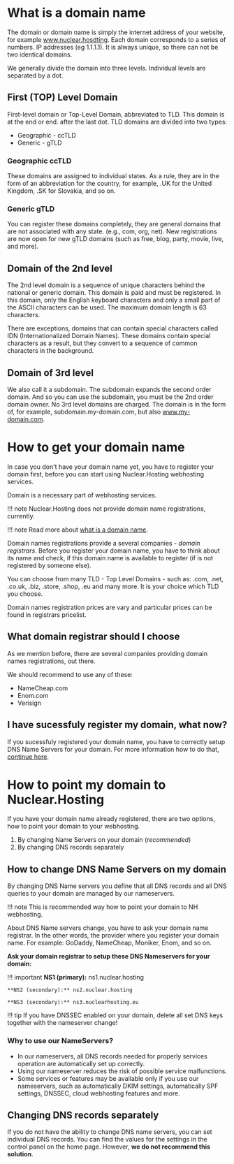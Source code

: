 # What is a domain name

The domain or domain name is simply the internet address of your website, for example www.nuclear.hosdting. Each domain corresponds to a series of numbers. IP addresses (eg 1.1.1.1). It is always unique, so there can not be two identical domains.

We generally divide the domain into three levels. Individual levels are separated by a dot.

## First (TOP) Level Domain

First-level domain or Top-Level Domain, abbreviated to TLD. This domain is at the end or end. after the last dot. TLD domains are divided into two types:

 * Geographic - ccTLD
 * Generic - gTLD

### Geographic ccTLD

These domains are assigned to individual states. As a rule, they are in the form of an abbreviation for the country, for example, .UK for the United Kingdom, .SK for Slovakia, and so on.

### Generic gTLD

You can register these domains completely, they are general domains that are not associated with any state. (e.g., com, org, net). New registrations are now open for new gTLD domains (such as free, blog, party, movie, live, and more).

## Domain of the 2nd level

The 2nd level domain is a sequence of unique characters behind the national or generic domain. This domain is paid and must be registered. In this domain, only the English keyboard characters and only a small part of the ASCII characters can be used. The maximum domain length is 63 characters.

There are exceptions, domains that can contain special characters called IDN (Internationalized Domain Names). These domains contain special characters as a result, but they convert to a sequence of common characters in the background.

## Domain of 3rd level

We also call it a subdomain. The subdomain expands the second order domain. And so you can use the subdomain, you must be the 2nd order domain owner. No 3rd level domains are charged. The domain is in the form of, for example, subdomain.my-domain.com, but also www.my-domain.com.

# How to get your domain name

In case you don't have your domain name yet, you have to register your domain first, before you can start using Nuclear.Hosting webhosting services.

Domain is a necessary part of webhosting services.

!!! note
	Nuclear.Hosting does not provide domain name registrations, currently.

!!! note
	Read more about [what is a domain name](#what-is-a-domain-name).

Domain names registrations provide a several companies - *domain registrars*. Before you register your domain name, you have to think about its name and check, if this domain name is available to register (if is not registered by someone else).

You can choose from many TLD - Top Level Domains - such as: .com, .net, .co.uk, .biz, .store, .shop, .eu and many more. It is your choice which TLD you choose.

Domain names registration prices are vary and particular prices can be found in registrars pricelist.

## What domain registrar should I choose

As we mention before, there are several companies providing domain names registrations, out there.

We should recommend to use any of these:

 * NameCheap.com
 * Enom.com
 * Verisign

## I have sucessfuly register my domain, what now?

If you sucessfuly registered your domain name, you have to correctly setup DNS Name Servers for your domain. For more information how to do that, [continue here](#how_to_point_domain_to_hosting).

# How to point my domain to Nuclear.Hosting

If you have your domain name already registered, there are two options, how to point your domain to your webhosting.

1. By changing Name Servers on your domain (*recommended*)
2. By changing DNS records separately

## How to change DNS Name Servers on my domain

By changing DNS Name servers you define that all DNS records and all DNS queries to your domain are managed by our nameservers.

!!! note
	This is recommended way how to point your domain to NH webhosting.

About DNS Name servers change, you have to ask your domain name registrar. In the other words, the provider where you register your domain name. For example: GoDaddy, NameCheap, Moniker, Enom, and so on.

**Ask your domain registrar to setup these DNS Nameservers for your domain:**

!!! important
	**NS1 (primary):** ns1.nuclear.hosting

	**NS2 (secondary):** ns2.nuclear.hosting

	**NS3 (secondary):** ns3.nuclearhosting.eu



!!! tip
	If you have DNSSEC enabled on your domain, delete all set DNS keys together with the nameserver change!

### Why to use our NameServers?

 * In our nameservers, all DNS records needed for properly services operation are automatically set up correctly.
 * Using our nameserver reduces the risk of possible service malfunctions.
 * Some services or features may be available only if you use our nameservers, such as automatically DKIM settings, automatically SPF settings, DNSSEC, cloud webhosting features and more.

## Changing DNS records separately

If you do not have the ability to change DNS name servers, you can set individual DNS records. You can find the values for the settings in the control panel on the home page. However, **we do not recommend this solution**.